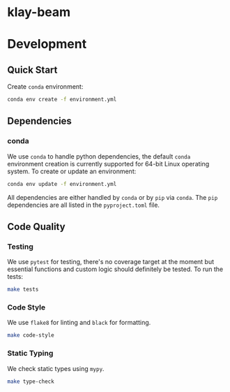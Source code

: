 # klay-beam


# Development
## Quick Start
Create `conda` environment:
```sh
conda env create -f environment.yml
```

## Dependencies
### conda
We use `conda` to handle python dependencies, the default `conda` environment creation is currently supported for 64-bit Linux operating system.  To create or update an environment:

```sh
conda env update -f environment.yml
```

All dependencies are either handled by `conda` or by `pip` via `conda`. The `pip` dependencies are all listed in the `pyproject.toml` file.

## Code Quality
### Testing
We use `pytest` for testing, there's no coverage target at the moment but essential functions and custom logic should definitely be tested. To run the tests:
```sh
make tests
```

### Code Style
We use `flake8` for linting and `black` for formatting.

```sh
make code-style
```

### Static Typing
We check static types using `mypy`.
```sh
make type-check
```
